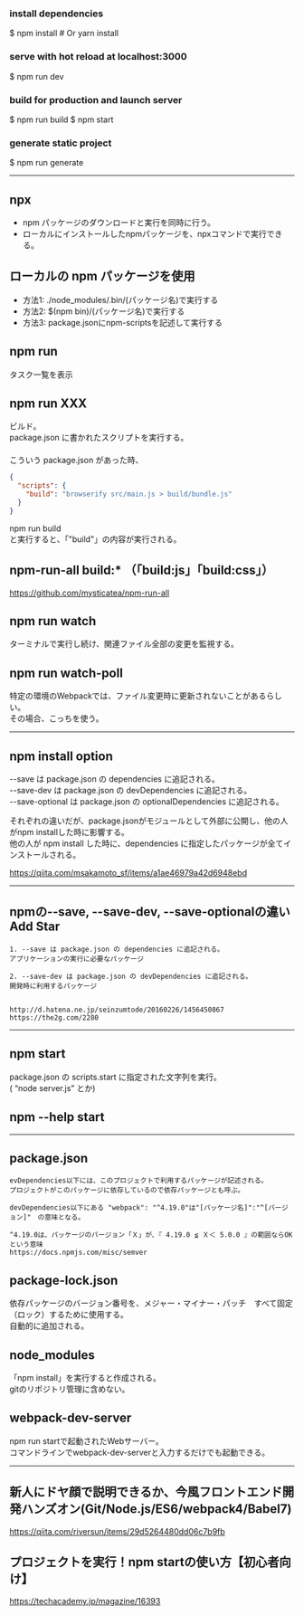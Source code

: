 ### install dependencies
$ npm install # Or yarn install

### serve with hot reload at localhost:3000
$ npm run dev

### build for production and launch server
$ npm run build
$ npm start

### generate static project
$ npm run generate

_____________________________________________________________________
## npx
 * npm パッケージのダウンロードと実行を同時に行う。  
 * ローカルにインストールしたnpmパッケージを、npxコマンドで実行できる。


## ローカルの npm パッケージを使用
 * 方法1: ./node_modules/.bin/(パッケージ名)で実行する
 * 方法2: $(npm bin)/(パッケージ名)で実行する
 * 方法3: package.jsonにnpm-scriptsを記述して実行する

## npm run
タスク一覧を表示

## npm run XXX
ビルド。  
package.json に書かれたスクリプトを実行する。  
　  
こういう package.json があった時、
```json
{
  "scripts": {
    "build": "browserify src/main.js > build/bundle.js"
  }
}
```
npm run build  
と実行すると、「"build"」の内容が実行される。

## npm-run-all build:*  （「build:js」「build:css」）
https://github.com/mysticatea/npm-run-all


## npm run watch
ターミナルで実行し続け、関連ファイル全部の変更を監視する。


## npm run watch-poll
特定の環境のWebpackでは、ファイル変更時に更新されないことがあるらしい。  
その場合、こっちを使う。

_____________________________________________________________________

## npm install option
--save          は package.json の dependencies    に追記される。    
--save-dev      は package.json の devDependencies に追記される。    
--save-optional は package.json の optionalDependencies に追記される。    
    
それぞれの違いだが、package.jsonがモジュールとして外部に公開し、他の人がnpm installした時に影響する。    
他の人が npm install した時に、dependencies に指定したパッケージが全てインストールされる。

https://qiita.com/msakamoto_sf/items/a1ae46979a42d6948ebd

_____________________________________________________________________

## npmの--save, --save-dev, --save-optionalの違いAdd Star
```
1. --save は package.json の dependencies に追記される。
アプリケーションの実行に必要なパッケージ	

2. --save-dev は package.json の devDependencies に追記される。
開発時に利用するパッケージ


http://d.hatena.ne.jp/seinzumtode/20160226/1456450867
https://the2g.com/2280
```

_____________________________________________________________________
## npm start
package.json の scripts.start に指定された文字列を実行。  
( “node server.js” とか)

## npm --help start


_____________________________________________________________________
## package.json
```
evDependencies以下には、このプロジェクトで利用するパッケージが記述される。  
プロジェクトがこのパッケージに依存しているので依存パッケージとも呼ぶ。

devDependencies以下にある "webpack": "^4.19.0"は"[パッケージ名]":"^[バージョン]"　の意味となる。

^4.19.0は、パッケージのバージョン「Ｘ」が、『 4.19.0 ≦ Ｘ＜ 5.0.0 』の範囲ならOKという意味
https://docs.npmjs.com/misc/semver
```

## package-lock.json
依存パッケージのバージョン番号を、メジャー・マイナー・パッチ　すべて固定（ロック）するために使用する。  
自動的に追加される。


## node_modules
「npm install」を実行すると作成される。  
gitのリポジトリ管理に含めない。


## webpack-dev-server
npm run startで起動されたWebサーバー。  
コマンドラインでwebpack-dev-serverと入力するだけでも起動できる。

_____________________________________________________________________
## 新人にドヤ顔で説明できるか、今風フロントエンド開発ハンズオン(Git/Node.js/ES6/webpack4/Babel7)
https://qiita.com/riversun/items/29d5264480dd06c7b9fb



## プロジェクトを実行！npm startの使い方【初心者向け】
https://techacademy.jp/magazine/16393
